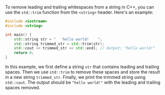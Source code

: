 To remove leading and trailing whitespaces from a string in C++, you can use the `std::trim` function from the `<string>` header. Here's an example:

```cpp
#include <iostream>
#include <string>

int main() {
    std::string str = "   hello world!    ";
    std::string trimmed_str = std::trim(str);
    std::cout << trimmed_str << std::endl; // Output: "hello world!"
    return 0;
}
```

In this example, we first define a string `str` that contains leading and trailing spaces. Then we use `std::trim` to remove these spaces and store the result in a new string `trimmed_str`. Finally, we print the trimmed string using `std::cout`. The output should be `"hello world!"` with the leading and trailing spaces removed.